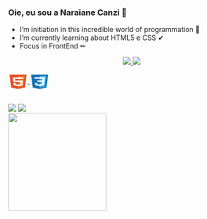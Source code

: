 ### Oie, eu sou a Naraiane Canzi 👋


-  I’m initiation in this incredible world of programmation 🖤
-  I’m currently learning about HTML5 e CSS ✔
-  Focus in FrontEnd ✏

<div align="center">
  <a href="https://github.com/naracanzi">
  <img height="180em" src="https://github-readme-stats.vercel.app/api?username=naracanzi&show_icons=true&theme=radical&include_all_commits=true&count_private=true"/>
  <img height="180em" src="https://github-readme-stats.vercel.app/api/top-langs/?username=naracanzi&layout=compact&langs_count=7&theme=radical"/>
</div>
  <div style="display: inline_block"><br>
  <img align="center" alt="Rafa-HTML" height="30" width="40" src="https://raw.githubusercontent.com/devicons/devicon/master/icons/html5/html5-original.svg">
  <img align="center" alt="Rafa-CSS" height="30" width="40" src="https://raw.githubusercontent.com/devicons/devicon/master/icons/css3/css3-original.svg">
 
  
  ##
  <div>
  <a href="https://instagram.com/naracanzi" target="_blank"><img src="https://img.shields.io/badge/-Instagram-%23E4405F?style=for-the-badge&logo=instagram&logoColor=white" target="_blank"></a>
  <a href = "mailto:naraianecanzi@gmail.com"><img src="https://img.shields.io/badge/-Gmail-%23333?style=for-the-badge&logo=gmail&logoColor=white" target="_blank"></a>
  </div>
     <a href="https://picasion.com/"><img src="https://i.picasion.com/pic91/53c4ba83933e26e37f1d625f0b68b922.gif" width="200" height="200" border="0" /></a>
